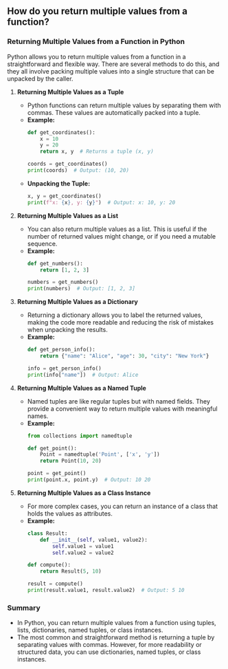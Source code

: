 ## How do you return multiple values from a function?


### Returning Multiple Values from a Function in Python

Python allows you to return multiple values from a function in a straightforward and flexible way. There are several methods to do this, and they all involve packing multiple values into a single structure that can be unpacked by the caller.

1. **Returning Multiple Values as a Tuple**
   - Python functions can return multiple values by separating them with commas. These values are automatically packed into a tuple.
   - **Example:**
     ```python
     def get_coordinates():
         x = 10
         y = 20
         return x, y  # Returns a tuple (x, y)
     
     coords = get_coordinates()
     print(coords)  # Output: (10, 20)
     ```
   - **Unpacking the Tuple:**
     ```python
     x, y = get_coordinates()
     print(f"x: {x}, y: {y}")  # Output: x: 10, y: 20
     ```

2. **Returning Multiple Values as a List**
   - You can also return multiple values as a list. This is useful if the number of returned values might change, or if you need a mutable sequence.
   - **Example:**
     ```python
     def get_numbers():
         return [1, 2, 3]
     
     numbers = get_numbers()
     print(numbers)  # Output: [1, 2, 3]
     ```

3. **Returning Multiple Values as a Dictionary**
   - Returning a dictionary allows you to label the returned values, making the code more readable and reducing the risk of mistakes when unpacking the results.
   - **Example:**
     ```python
     def get_person_info():
         return {"name": "Alice", "age": 30, "city": "New York"}
     
     info = get_person_info()
     print(info["name"])  # Output: Alice
     ```

4. **Returning Multiple Values as a Named Tuple**
   - Named tuples are like regular tuples but with named fields. They provide a convenient way to return multiple values with meaningful names.
   - **Example:**
     ```python
     from collections import namedtuple
     
     def get_point():
         Point = namedtuple('Point', ['x', 'y'])
         return Point(10, 20)
     
     point = get_point()
     print(point.x, point.y)  # Output: 10 20
     ```

5. **Returning Multiple Values as a Class Instance**
   - For more complex cases, you can return an instance of a class that holds the values as attributes.
   - **Example:**
     ```python
     class Result:
         def __init__(self, value1, value2):
             self.value1 = value1
             self.value2 = value2
     
     def compute():
         return Result(5, 10)
     
     result = compute()
     print(result.value1, result.value2)  # Output: 5 10
     ```

### Summary
- In Python, you can return multiple values from a function using tuples, lists, dictionaries, named tuples, or class instances.
- The most common and straightforward method is returning a tuple by separating values with commas. However, for more readability or structured data, you can use dictionaries, named tuples, or class instances.